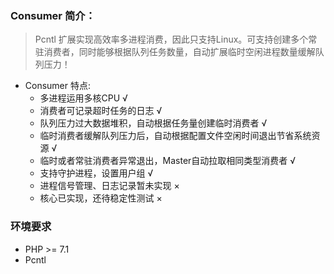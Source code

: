 ### Consumer 简介：
> Pcntl 扩展实现高效率多进程消费，因此只支持Linux。可支持创建多个常驻消费者，同时能够根据队列任务数量，自动扩展临时空闲进程数量缓解队列压力！

* Consumer 特点: 
   * 多进程运用多核CPU  √
   * 消费者可记录超时任务的日志  √
   * 队列压力过大数据堆积，自动根据任务量创建临时消费者  √
   * 临时消费者缓解队列压力后，自动根据配置文件空闲时间退出节省系统资源  √
   * 临时或者常驻消费者异常退出，Master自动拉取相同类型消费者  √
   * 支持守护进程，设置用户组  √
   * 进程信号管理、日志记录暂未实现  ×
   * 核心已实现，还待稳定性测试  ×
  
### 环境要求

* PHP >= 7.1
* Pcntl